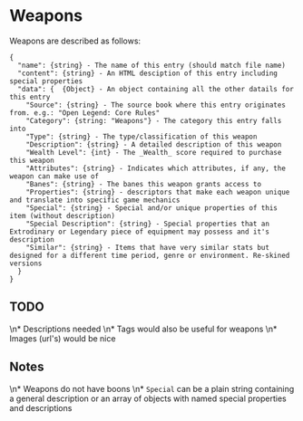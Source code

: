 # Weapons

Weapons are described as follows:
```
{
  "name": {string} - The name of this entry (should match file name)
  "content": {string} - An HTML desciption of this entry including special properties
  "data": {  {Object} - An object containing all the other datails for this entry
    "Source": {string} - The source book where this entry originates from. e.g.: "Open Legend: Core Rules"
    "Category": {string: "Weapons"} - The category this entry falls into
    "Type": {string} - The type/classification of this weapon
    "Description": {string} - A detailed description of this weapon
    "Wealth Level": {int} - The _Wealth_ score required to purchase this weapon
    "Attributes": {string} - Indicates which attributes, if any, the weapon can make use of
    "Banes": {string} - The banes this weapon grants access to
    "Properties": {string} - descriptors that make each weapon unique and translate into specific game mechanics
    "Special": {string} - Special and/or unique properties of this item (without description)
    "Special Description": {string} - Special properties that an Extrodinary or Legendary piece of equipment may possess and it's description
    "Similar": {string} - Items that have very similar stats but designed for a different time period, genre or environment. Re-skined versions
  }
}
```

## TODO
\n*  Descriptions needed
\n*  Tags would also be useful for weapons
\n*  Images (url's) would be nice

## Notes
\n*  Weapons do not have boons
\n*  `Special` can be a plain string containing a general description or an array of objects with named special properties and descriptions
